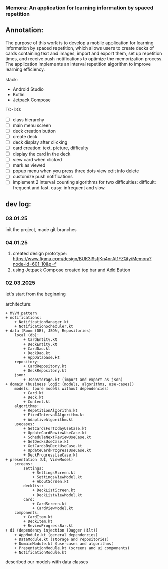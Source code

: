 ### Memora: An application for learning information by spaced repetition

## Annotation:

The purpose of this work is to develop a mobile application for learning information by spaced repetition, which allows users to create decks of cards containing text and images, import and export them, set up repetition times, and receive push notifications to optimize the memorization process. The application implements an interval repetition algorithm to improve learning efficiency.

stack:
+ Android Studio
+ Kotlin
+ Jetpack Compose


TO-DO:
- [ ] class hierarchy
- [ ] main menu screen
- [ ] deck creation button
- [ ] create deck
- [ ] deck display after clicking
- [ ] card creation: text, picture, difficulty
- [ ] display the card in the deck
- [ ] view card when clicked
- [ ] mark as viewed
- [ ] popup menu when you press three dots view edit info delete
- [ ] customize push notifications
- [ ] implement 2 interval counting algorithms for two difficulties: difficult: frequent and fast. easy: infrequent and slow.

## dev log:

### 03.01.25

init the project, made git branches

### 04.01.25
1) created design prototype: https://www.figma.com/design/BUK3l9sfjKn4nrAt1FZQty/Memora?node-id=601-10&p=f
2) using Jetpack Compose created top bar and Add Button

### 02.03.2025
let's start from the beginning

architecture:

    + MVVM pattern
    + notifications:
        + NotificationManager.kt
        + NotificationScheduler.kt
    + data (Room (DB), JSON, Repositories)
        local (db):
            + CardEntity.kt
            + DeckEntity.kt
            + CardDao.kt
            + DeckDao.kt
            + AppDatabase.kt
        repository: 
            + CardRepository.kt
            + DeckRepository.kt
        json:
            + JsonStorage.kt (import and export as json)
    + domain (business logic (models, algorithms, use-cases))
        models: (pure models without dependencies)
            + Card.kt
            + Deck.kt
            + Content.kt
        algorithms:
            + RepetitionAlgorithm.kt
            + FixedIntervalAlgorithm.kt
            + AdaptiveAlgorithm.kt
        usecases:
            + GetCardsForTodayUseCase.kt
            + UpdateCardReviewUseCase.kt
            + ScheduleNextReviewUseCase.kt  
            + GetDecksUseCase.kt  
            + GetCardsByDeckUseCase.kt
            + UpdateCardProgressUseCase.kt
            + DeckProgressUseCase.kt
    + presentation (UI, ViewModel)
        screens:
            settings:
                + SettingsScreen.kt
                + SettingsViewModel.kt
                + AboutScreen.kt
            decklist:
                + DeckListScreen.kt
                + DeckListViewModel.kt
            card:
                + CardScreen.kt
                + CardViewModel.kt
        components:
            + CardItem.kt
            + DeckItem.kt
            + ReviewProgressBar.kt
    + di (dependency injection (Dagger Hilt))
        + AppModule.kt (general dependencies)
        + DataModule.kt (storage and repositories)
        + DomainModule.kt (use-cases and algorithms)
        + PresentationModule.kt (screens and ui components)
        + NotificationModule.kt

described our models with data classes

